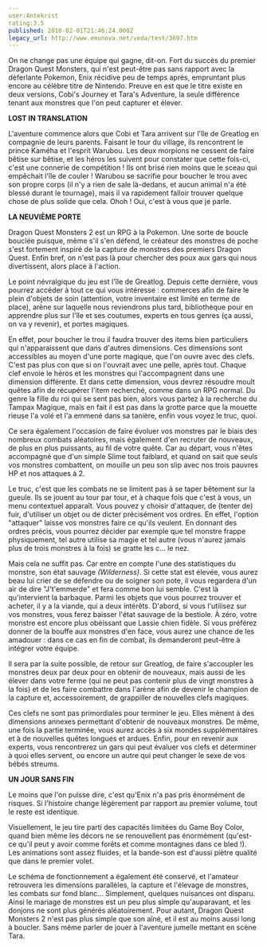 ```yaml
---
user:Antekrist
rating:3.5
published: 2010-02-01T21:46:24.000Z
legacy_url: http://www.emunova.net/veda/test/3697.htm
---
```

On ne change pas une équipe qui gagne, dit-on. Fort du succès du premier Dragon Quest Monsters, qui n'est peut-être pas sans rapport avec la déferlante Pokemon, Enix récidive peu de temps après, empruntant plus encore au célèbre titre de Nintendo. Preuve en est que le titre existe en deux versions, Cobi's Journey et Tara's Adventure, la seule différence tenant aux monstres que l'on peut capturer et élever.  

  

**LOST IN TRANSLATION**  

L'aventure commence alors que Cobi et Tara arrivent sur l'île de Greatlog en compagnie de leurs parents. Faisant le tour du village, ils rencontrent le prince Kaméha et l'esprit Warubou. Les deux morpions ne cessent de faire bêtise sur bêtise, et les héros les suivent pour constater que cette fois-ci, c'est une connerie de compétition ! Ils ont brisé rien moins que le sceau qui empêchait l'île de couler ! Warubou se sacrifie pour boucher le trou avec son propre corps (il n'y a rien de sale là-dedans, et aucun animal n'a été blessé durant le tournage), mais il va rapidement falloir trouver quelque chose de plus solide que cela. Ohoh ! Oui, c'est à vous que je parle.  

  

**LA NEUVIÈME PORTE**  

Dragon Quest Monsters 2 est un RPG à la Pokemon. Une sorte de boucle bouclée puisque, même s'il s'en défend, le créateur des monstres de poche s'est fortement inspiré de la capture de monstres des premiers Dragon Quest. Enfin bref, on n'est pas là pour chercher des poux aux gars qui nous divertissent, alors place à l'action.  

Le point névralgique du jeu est l'île de Greatlog. Depuis cette dernière, vous pourrez accéder à tout ce qui vous intéresse : commerces afin de faire le plein d'objets de soin (attention, votre inventaire est limité en terme de place), arène sur laquelle nous reviendrons plus tard, bibliothèque pour en apprendre plus sur l'île et ses coutumes, experts en tous genres (ça aussi, on va y revenir), et portes magiques.  

En effet, pour boucher le trou il faudra trouver des items bien particuliers qui n'apparaissent que dans d'autres dimensions. Ces dimensions sont accessibles au moyen d'une porte magique, que l'on ouvre avec des clefs. C'est pas plus con que si on l'ouvrait avec une pelle, après tout. Chaque clef envoie le héros et les monstres qui l'accompagnent dans une dimension différente. Et dans cette dimension, vous devrez résoudre moult quêtes afin de récupérer l'item recherché, comme dans un RPG normal. Du genre la fille du roi qui se sent pas bien, alors vous partez à la recherche du Tampax Magique, mais en fait il est pas dans la grotte parce que la mouette rieuse l'a volé et l'a emmené dans sa tanière, enfin vous voyez le truc, quoi.  

Ce sera également l'occasion de faire évoluer vos monstres par le biais des nombreux combats aléatoires, mais également d'en recruter de nouveaux, de plus en plus puissants, au fil de votre quête. Car au départ, vous n'êtes accompagné que d'un simple Slime tout faiblard, et quand on sait que seuls vos monstres combattent, on mouille un peu son slip avec nos trois pauvres HP et nos attaques à 2\.  

Le truc, c'est que les combats ne se limitent pas à se taper bêtement sur la gueule. Ils se jouent au tour par tour, et à chaque fois que c'est à vous, un menu contextuel apparaît. Vous pouvez y choisir d'attaquer, de (tenter de) fuir, d'utiliser un objet ou de dicter précisément vos ordres. En effet, l'option "attaquer" laisse vos monstres faire ce qu'ils veulent. En donnant des ordres précis, vous pourrez décider par exemple que tel monstre frappe physiquement, tel autre utilise sa magie et tel autre (vous n'aurez jamais plus de trois monstres à la fois) se gratte les c... le nez.  

Mais cela ne suffit pas. Car entre en compte l'une des statistiques du monstre, son état sauvage _(Wilderness)_. Si cette stat est élevée, vous aurez beau lui crier de se défendre ou de soigner son pote, il vous regardera d'un air de dire "J't'emmerde" et fera comme bon lui semble. C'est là qu'intervient la barbaque. Parmi les objets que vous pourrez trouver et acheter, il y a la viande, qui a deux intérêts. D'abord, si vous l'utilisez sur vos monstres, vous ferez baisser l'état sauvage de la bestiole. À zéro, votre monstre est encore plus obéissant que Lassie chien fidèle. Si vous préférez donner de la bouffe aux monstres d'en face, vous aurez une chance de les amadouer : dans ce cas en fin de combat, ils demanderont peut-être à intégrer votre équipe.  

Il sera par la suite possible, de retour sur Greatlog, de faire s'accoupler les monstres deux par deux pour en obtenir de nouveaux, mais aussi de les élever dans votre ferme (qui ne peut pas contenir plus de vingt monstres à la fois) et de les faire combattre dans l'arène afin de devenir le champion de la capture et, accessoirement, de grappiller de nouvelles clefs magiques.  

Ces clefs ne sont pas primordiales pour terminer le jeu. Elles mènent à des dimensions annexes permettant d'obtenir de nouveaux monstres. De même, une fois la partie terminée, vous aurez accès à six mondes supplémentaires et à de nouvelles quêtes longues et ardues. Enfin, pour en revenir aux experts, vous rencontrerez un gars qui peut évaluer vos clefs et déterminer à quoi elles servent, ou encore un autre qui peut changer le sexe de vos bébés streums.  

  

**UN JOUR SANS FIN**  

Le moins que l'on puisse dire, c'est qu'Enix n'a pas pris énormément de risques. Si l'histoire change légèrement par rapport au premier volume, tout le reste est identique.  

Visuellement, le jeu tire parti des capacités limitées du Game Boy Color, quand bien même les décors ne se renouvellent pas énormément (qu'est-ce qu'il peut y avoir comme forêts et comme montagnes dans ce bled !). Les animations sont assez fluides, et la bande-son est d'aussi piètre qualité que dans le premier volet.  

Le schéma de fonctionnement a également été conservé, et l'amateur retrouvera les dimensions parallèles, la capture et l'élevage de monstres, les combats sur fond blanc... Simplement, quelques nuisances ont disparu. Ainsi le mariage de monstres est un peu plus simple qu'auparavant, et les donjons ne sont plus générés aléatoirement. Pour autant, Dragon Quest Monsters 2 n'est pas plus simple que son aîné, et il est au moins aussi long à boucler. Sans même parler de jouer à l'aventure jumelle mettant en scène Tara.